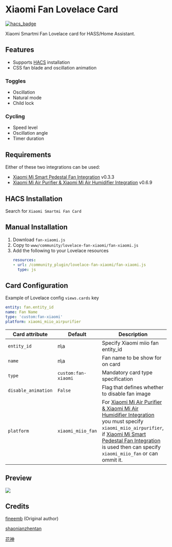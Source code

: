 # Xiaomi Fan Lovelace Card
[![hacs_badge](https://img.shields.io/badge/HACS-Default-orange.svg)](https://github.com/custom-components/hacs)

Xiaomi Smartmi Fan Lovelace card for HASS/Home Assistant.

## Features
- Supports [HACS](https://github.com/custom-components/hacs) installation
- CSS fan blade and oscillation animation

### Toggles
- Oscillation
- Natural mode
- Child lock

### Cycling
- Speed level
- Oscillation angle
- Timer duration

## Requirements
Either of these two integrations can be used:
- [Xiaomi Mi Smart Pedestal Fan Integration](https://github.com/syssi/xiaomi_fan) v0.3.3
- [Xiaomi Mi Air Purifier & Xiaomi Mi Air Humidifier Integration](https://github.com/syssi/xiaomi_airpurifier) v0.6.9

## HACS Installation
Search for `Xiaomi Smartmi Fan Card`

## Manual Installation
1. Download `fan-xiaomi.js`
1. Copy to `www/community/lovelace-fan-xiaomi/fan-xiaomi.js`
1. Add the following to your Lovelace resources
    ``` yaml
    resources:
    - url: /community_plugin/lovelace-fan-xiaomi/fan-xiaomi.js
      type: js
    ```
    
## Card Configuration

Example of Lovelace config `views.cards` key
```yaml
entity: fan.entity_id
name: Fan Name
type: 'custom:fan-xiaomi'
platform: xiaomi_miio_airpurifier
```
| Card attribute          | Default                | Description                                     |
|-------------------------|------------------------|-------------------------------------------------|
| `entity_id`             |      n\a               | Specify Xiaomi miio fan entity_id               |
| `name`                  |      n\a               | Fan name to be show for on card                 |
| `type`                  | `custom:fan-xiaomi`    | Mandatory card type specification               |
| `disable_animation`     | `False`                | Flag that defines whether to disable fan image  |
| `platform`              | `xiaomi_miio_fan`      | For [Xiaomi Mi Air Purifier & Xiaomi Mi Air Humidifier Integration](https://github.com/syssi/xiaomi_airpurifier) you must specify `xiaomi_miio_airpurifier`, if [Xiaomi Mi Smart Pedestal Fan Integration](https://github.com/syssi/xiaomi_fan) is used then can specify `xiaomi_miio_fan` or can ommit it. |

## Preview
![](preview.gif)

## Credits
[fineemb](https://github.com/fineemb) (Original author)

[shaonianzhentan](https://github.com/shaonianzhentan/)

[花神](https://github.com/yaming116)
